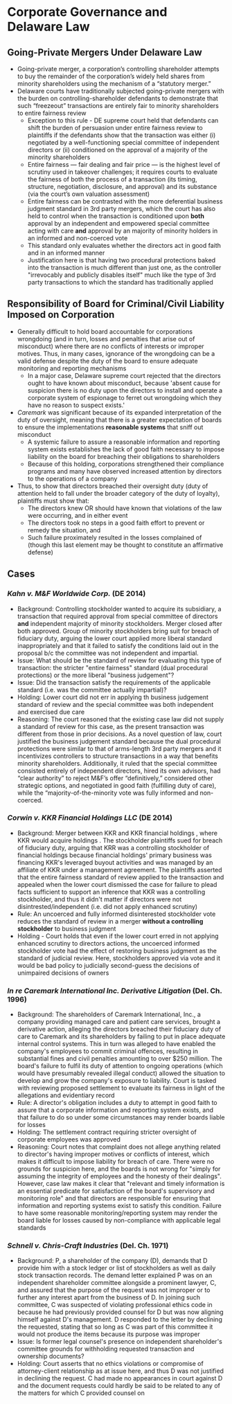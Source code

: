 # Corporate Governance and Delaware Law

## Going-Private Mergers Under Delaware Law

* Going-private merger, a corporation’s controlling shareholder attempts to buy the remainder of the corporation’s widely held shares from minority shareholders using the mechanism of a “statutory merger.”
* Delaware courts have traditionally subjected going-private mergers with the burden on controlling-shareholder defendants to demonstrate that such “freezeout” transactions are entirely fair to minority shareholders to entire fairness review
  * Exception to this rule - DE supreme court held that defendants can shift the burden of persuasion under entire fairness review to plaintiffs if the defendants show that the transaction was either (i) negotiated by a well-functioning special committee of independent directors or (ii) conditioned on the approval of a majority of the minority shareholders
  * Entire fairness — fair dealing and fair price — is the highest level of scrutiny used in takeover challenges; it requires courts to evaluate the fairness of both the process of a transaction (its timing, structure, negotiation, disclosure, and approval) and its substance (via the court’s own valuation assessment)
  * Entire fairness can be contrasted with the more deferential business judgment standard in 3rd party mergers, which the court has also held to control when the transaction is conditioned upon **both** approval by an independent and empowered special committee acting with care **and** approval by an majority of minority holders in an informed and non-coerced vote
  * This standard only evaluates whether the directors act in good faith and in an informed manner
  * Justification here is that having two procedural protections baked into the transaction is much different than just one, as the controller "irrevocably and publicly disables itself" much like the type of 3rd party transactions to which the standard has traditionally applied

## Responsibility of Board for Criminal/Civil Liability Imposed on Corporation

* Generally difficult to hold board accountable for corporations wrongdoing (and in turn, losses and penalties that arise out of misconduct) where there are no conflicts of interests or improper motives. Thus, in many cases, ignorance of the wrongdoing can be a valid defense despite the duty of the board to ensure adequate monitoring and reporting mechanisms
  * In a major case, Delaware supreme court rejected that the directors ought to have known about misconduct, because 'absent cause for suspicion there is no duty upon the directors to install and operate a corporate system of espionage to ferret out wrongdoing which they have no reason to suspect exists.'
* *Caremark* was significant because of its expanded interpretation of the duty of oversight, meaning that there is a greater expectation of boards to ensure the implementations **reasonable systems** that sniff out misconduct
  * A systemic failure to assure a reasonable information and reporting system exists establishes the lack of good faith necessary to impose liability on the board for breaching their obligations to shareholders
  * Because of this holding, corporations strengthened their compliance programs and many have observed increased attention by directors to the operations of a company
* Thus, to show that directors breached their oversight duty (duty of attention held to fall under the broader category of the duty of loyalty), plaintiffs must show that:
  * The directors knew OR should have known that violations of the law were occurring, and in either event
  * The directors took no steps in a good faith effort to prevent or remedy the situation, and
  * Such failure proximately resulted in the losses complained of (though this last element may be thought to constitute an affirmative defense)

## Cases

### *Kahn v. M&F Worldwide Corp.* (DE 2014)

* Background: Controlling stockholder wanted to acquire its subsidiary, a transaction that required approval from special committee of directors **and** independent majority of minority stockholders. Merger closed after both approved. Group of minority stockholders bring suit for breach of fiduciary duty, arguing the lower court applied more liberal standard inappropriately and that it failed to satisfy the conditions laid out in the proposal b/c the committee was not independent and impartial.
* Issue: What should be the standard of review for evaluating this type of transaction: the stricter "entire fairness" standard (dual procedural protections) or the more liberal "business judgement"?
* Issue: Did the transaction satisfy the requirements of the applicable standard (i.e. was the committee actually impartial)?
* Holding: Lower court did not err in applying th business judgement standard of review and the special committee was both independent and exercised due care
* Reasoning: The court reasoned that the existing case law did not supply a standard of review for this case, as the present transaction was different from those in prior decisions. As a novel question of law, court justified the business judgement standard because the dual procedural protections were similar to that of arms-length 3rd party mergers and it incentivizes controllers to structure transactions in a way that benefits minority shareholders. Additionally, it ruled that the special committee consisted entirely of independent directors, hired its own advisors, had “clear authority” to reject M&F’s offer “definitively,” considered other strategic options, and negotiated in good faith (fulfilling duty of care), while the “majority-of-the-minority vote was fully informed and non-coerced.

### *Corwin v. KKR Financial Holdings LLC* (DE 2014)

* Background: Merger between KKR and KKR financial holdings , where KKR would acquire holdings . The stockholder plaintiffs sued for breach of fiduciary duty, arguing that KRR was a controlling stockholder of financial holdings because financial holdings' primary business was financing KKR's leveraged buyout activities and was managed by an affiliate of KKR under a management agreement. The plaintiffs asserted that the entire fairness standard of review applied to the transaction and appealed when the lower court dismissed the case for failure to plead facts sufficient to support an inference that KKR was a controlling stockholder, and thus it didn't matter if directors were not disintrested/independent (i.e. did not apply enhanced scrutiny)
* Rule: An uncoerced and fully informed disinterested stockholder vote reduces the standard of review in a merger **without a controlling stockholder** to business judgment
* Holding - Court holds that even if the lower court erred in not applying enhanced scrutiny to directors actions, the uncoerced informed stockholder vote had the effect of restoring business judgment as the standard of judicial review. Here, stockholders approved via vote and it would be bad policy to judicially second-guess the decisions of unimpaired decisions of owners

### *In re Caremark International Inc. Derivative Litigation* (Del. Ch. 1996)

* Background: The shareholders of Caremark International, Inc., a company providing managed care and patient care services, brought a derivative action, alleging the directors breached their fiduciary duty of care to Caremark and its shareholders by failing to put in place adequate internal control systems. This in turn was alleged to have enabled the company's employees to commit criminal offences, resulting in substantial fines and civil penalties amounting to over $250 million. The board's failure to fulfil its duty of attention to ongoing operations (which would have presumably revealed illegal conduct) allowed the situation to develop and grow the company's exposure to liability. Court is tasked with reviewing proposed settlement to evaluate its fairness in light of the allegations and evidentiary record
* Rule: A director's obligation includes a duty to attempt in good faith to assure that a corporate information and reporting system exists, and that failure to do so under some circumstances may render boards liable for losses
* Holding: The settlement contract requiring stricter oversight of corporate employees was approved
* Reasoning: Court notes that complaint does not allege anything related to director's having improper motives or conflicts of interest, which makes it difficult to impose liability for breach of care. There were no grounds for suspicion here, and the boards is not wrong for "simply for assuming the integrity of employees and the honesty of their dealings". However, case law makes it clear that "relevant and timely information is an essential predicate for satisfaction of the board's supervisory and monitoring role" and that directors are responsible for ensuring that information and reporting systems exist to satisfy this condition. Failure to have some reasonable monitoring/reporting system may render the board liable for losses caused by non-compliance with applicable legal standards

### *Schnell v. Chris-Craft Industries* (Del. Ch. 1971)

* Background: P, a shareholder of the company (D), demands that D provide him with a stock ledger or list of stockholders as well as daily stock transaction records. The demand letter explained P was on an independent shareholder committee alongside a prominent lawyer, C, and assured that the purpose of the request was not improper or to further any interest apart from the business of D. In joining such committee, C was suspected of violating professional ethics code in because he had previously provided counsel for D but was now aligning himself against D's management. D responded to the letter by declining the requested, stating that so long as C was part of this committee it would not produce the items because its purpose was improper
* Issue: Is former legal counsel's presence on independent shareholder's committee grounds for withholding requested transaction and ownership documents?
* Holding: Court asserts that no ethics violations or compromise of attorney-client relationship as at issue here, and thus D was not justified in declining the request. C had made no appearances in court against D and the document requests could hardly be said to be related to any of the matters for which C provided counsel on
